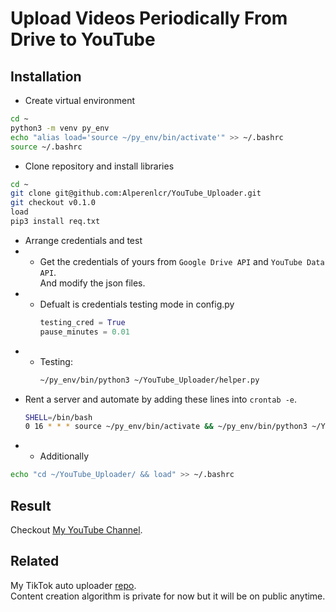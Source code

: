# Upload Videos Periodically From Drive to YouTube
## Installation
- Create virtual environment
```sh
cd ~
python3 -m venv py_env
echo "alias load='source ~/py_env/bin/activate'" >> ~/.bashrc
source ~/.bashrc
```
- Clone repository and install libraries
```sh
cd ~
git clone git@github.com:Alperenlcr/YouTube_Uploader.git
git checkout v0.1.0
load
pip3 install req.txt
```
- Arrange credentials and test
- - Get the credentials of yours from `Google Drive API` and `YouTube Data API`.\
    And modify the json files.
- - Defualt is credentials testing mode in config.py
    ```python
    testing_cred = True
    pause_minutes = 0.01
    ```
- - Testing:
    ```sh
    ~/py_env/bin/python3 ~/YouTube_Uploader/helper.py
    ```
- Rent a server and automate by adding these lines into `crontab -e`.
    ```sh
    SHELL=/bin/bash
    0 16 * * * source ~/py_env/bin/activate && ~/py_env/bin/python3 ~/YouTube_Uploader/helper.py >> ~/log_cron.log 2>&1
    ```
- - Additionally
```sh
echo "cd ~/YouTube_Uploader/ && load" >> ~/.bashrc
```
## Result
Checkout [My YouTube Channel](https://www.youtube.com/@WishYouBestt/videos).
## Related
My TikTok auto uploader [repo](https://github.com/Alperenlcr/TikTok_Uploader).\
Content creation algorithm is private for now but it will be on public anytime.
